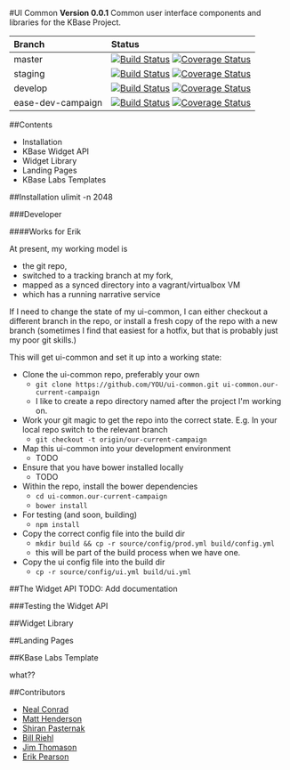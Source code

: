 #UI Common
**Version 0.0.1**
Common user interface components and libraries for the KBase Project.

| Branch | Status |
| :--- | :--- |
| master | [![Build Status](https://travis-ci.org/kbase/ui-common.svg?branch=master)](https://travis-ci.org/kbase/ui-common) [![Coverage Status](https://coveralls.io/repos/kbase/ui-common/badge.svg?branch=master)](https://coveralls.io/r/kbase/ui-common?branch=master) |
| staging | [![Build Status](https://travis-ci.org/kbase/ui-common.svg?branch=staging)](https://travis-ci.org/kbase/ui-common) [![Coverage Status](https://coveralls.io/repos/kbase/ui-common/badge.svg?branch=staging)](https://coveralls.io/r/kbase/ui-common?branch=staging) |
| develop | [![Build Status](https://travis-ci.org/kbase/ui-common.svg?branch=develop)](https://travis-ci.org/kbase/ui-common) [![Coverage Status](https://coveralls.io/repos/kbase/ui-common/badge.svg?branch=develop)](https://coveralls.io/r/kbase/ui-common?branch=develop)|
| ease-dev-campaign | [![Build Status](https://travis-ci.org/kbase/ui-common.svg?branch=ease-dev-campaign)](https://travis-ci.org/kbase/ui-common) [![Coverage Status](https://coveralls.io/repos/kbase/ui-common/badge.svg?branch=ease-dev-campaign)](https://coveralls.io/r/kbase/ui-common?branch=ease-dev-campaign)|


##Contents
 * Installation
 * KBase Widget API
 * Widget Library
 * Landing Pages
 * KBase Labs Templates

##Installation
ulimit -n 2048


###Developer



####Works for Erik

At present, my working model is 

- the git repo, 
- switched to a tracking branch at my fork, 
- mapped as a synced directory into a vagrant/virtualbox VM 
- which has a running narrative service

If I need to change the state of my ui-common, I can either checkout a different branch in the repo, or install a fresh copy of the repo with a new branch (sometimes I find that easiest for a hotfix, but that is probably just my poor git skills.)

This will get ui-common and set it up into a working state:

- Clone the ui-common repo, preferably your own
    - ```git clone https://github.com/YOU/ui-common.git ui-common.our-current-campaign```
    - I like to create a repo directory named after the project I'm working on.
- Work your git magic to get the repo into the correct state. E.g. In your local repo switch to the relevant branch
    - ```git checkout -t origin/our-current-campaign```
- Map this ui-common into your development environment
    - TODO
- Ensure that you have bower installed locally
    - TODO
- Within the repo, install the bower dependencies
    - ```cd ui-common.our-current-campaign```
    - ```bower install```
- For testing (and soon, building)
    - ```npm install```
- Copy the correct config file into the build dir
    - ```mkdir build && cp -r source/config/prod.yml build/config.yml```
    - this will be part of the build process when we have one.
- Copy the ui config file into the build dir
    - ```cp -r source/config/ui.yml build/ui.yml```


##The Widget API
TODO: Add documentation

###Testing the Widget API

##Widget Library

##Landing Pages

##KBase Labs Template

what??

##Contributors

 * [Neal Conrad](mailto:nconrad@mcs.anl.gov)
 * [Matt Henderson](mailto:mhenderson@lbl.gov)
 * [Shiran Pasternak](mailto:shiran@cshl.edu)
 * [Bill Riehl](mailto:wjriehl@lbl.gov)
 * [Jim Thomason](mailto:thomason@cshl.edu)
 * [Erik Pearson](mailto:eapearson@lbl.gov)

